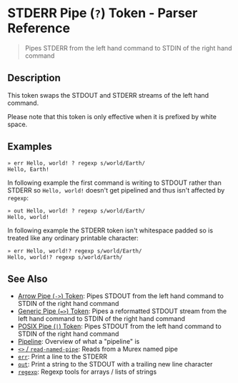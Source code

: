 # STDERR Pipe (`?`) Token - Parser Reference

> Pipes STDERR from the left hand command to STDIN of the right hand command

## Description

This token swaps the STDOUT and STDERR streams of the left hand command.

Please note that this token is only effective when it is prefixed by white
space. 

## Examples

    » err Hello, world! ? regexp s/world/Earth/
    Hello, Earth!
    
In following example the first command is writing to STDOUT rather than STDERR
so `Hello, world!` doesn't get pipelined and thus isn't affected by `regexp`:

    » out Hello, world! ? regexp s/world/Earth/
    Hello, world!
    
In following example the STDERR token isn't whitespace padded so is treated
like any ordinary printable character:

    » err Hello, world!? regexp s/world/Earth/
    Hello, world!? regexp s/world/Earth/

## See Also

* [Arrow Pipe (`->`) Token](../parser/pipe-arrow.md):
  Pipes STDOUT from the left hand command to STDIN of the right hand command
* [Generic Pipe (`=>`) Token](../parser/pipe-generic.md):
  Pipes a reformatted STDOUT stream from the left hand command to STDIN of the right hand command
* [POSIX Pipe (`|`) Token](../parser/pipe-posix.md):
  Pipes STDOUT from the left hand command to STDIN of the right hand command
* [Pipeline](../user-guide/pipeline.md):
  Overview of what a "pipeline" is
* [`<>` / `read-named-pipe`](../commands/namedpipe.md):
  Reads from a Murex named pipe
* [`err`](../commands/err.md):
  Print a line to the STDERR
* [`out`](../commands/out.md):
  Print a string to the STDOUT with a trailing new line character
* [`regexp`](../commands/regexp.md):
  Regexp tools for arrays / lists of strings